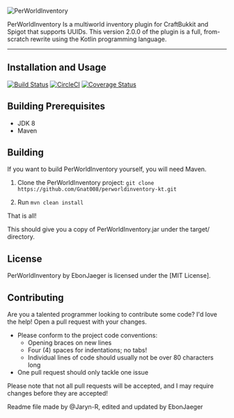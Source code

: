 ![PerWorldInventory](http://jalu.ch/ext/authme-docs/pwi_banner_main.png)

PerWorldInventory Is a multiworld inventory plugin for CraftBukkit and Spigot that supports UUIDs.
This version 2.0.0 of the plugin is a full, from-scratch rewrite using the 
Kotlin programming language.

***

## Installation and Usage

[![Build Status](https://ci.codemc.org/job/Gnat008/job/PerWorldInventory-KT/badge/icon)](https://ci.codemc.org/job/Gnat008/job/PerWorldInventory-KT/)
[![CircleCI](https://circleci.com/gh/Gnat008/perworldinventory-kt.svg?style=svg)](https://circleci.com/gh/Gnat008/perworldinventory-kt)
[![Coverage Status](https://coveralls.io/repos/github/Gnat008/perworldinventory-kt/badge.svg?branch=master)](https://coveralls.io/github/Gnat008/perworldinventory-kt?branch=master)
## Building Prerequisites
* JDK 8
* Maven

## Building

If you want to build PerWorldInventory yourself, you will need Maven.

1) Clone the PerWorldInventory project: ```git clone https://github.com/Gnat008/perworldinventory-kt.git```

2) Run ```mvn clean install```

That is all!

This should give you a copy of PerWorldInventory.jar under the target/ directory.

## License

PerWorldInventory by EbonJaeger is licensed under the [MIT License].

## Contributing
Are you a talented programmer looking to contribute some code? I'd love the 
help!
Open a pull request with your changes.
* Please conform to the project code conventions:
  * Opening braces on new lines
  * Four (4) spaces for indentations; no tabs!
  * Individual lines of code should usually not be over 80 characters long
* One pull request should only tackle one issue

Please note that not all pull requests will be accepted, and I may require 
changes before they are accepted!

Readme file made by @Jaryn-R, edited and updated by EbonJaeger
